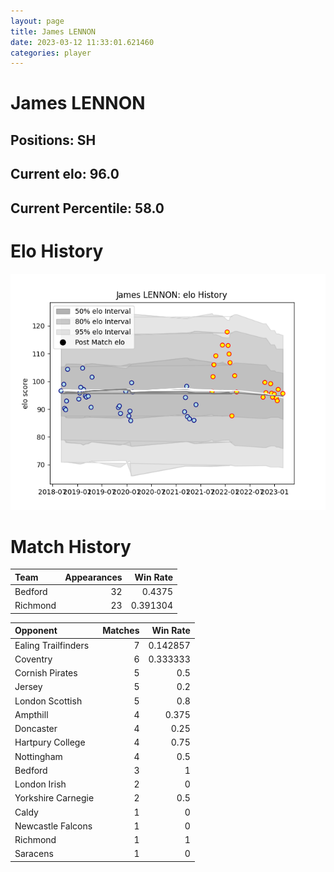 ```yaml
---  
layout: page  
title: James LENNON  
date: 2023-03-12 11:33:01.621460  
categories: player  
---
```

# James LENNON

## Positions: SH

## Current elo: 96.0

## Current Percentile: 58.0

# Elo History


![elo history](history_JamesLENNON.png)
# Match History


| Team     |   Appearances |   Win Rate |
|:---------|--------------:|-----------:|
| Bedford  |            32 |   0.4375   |
| Richmond |            23 |   0.391304 |

| Opponent            |   Matches |   Win Rate |
|:--------------------|----------:|-----------:|
| Ealing Trailfinders |         7 |   0.142857 |
| Coventry            |         6 |   0.333333 |
| Cornish Pirates     |         5 |   0.5      |
| Jersey              |         5 |   0.2      |
| London Scottish     |         5 |   0.8      |
| Ampthill            |         4 |   0.375    |
| Doncaster           |         4 |   0.25     |
| Hartpury College    |         4 |   0.75     |
| Nottingham          |         4 |   0.5      |
| Bedford             |         3 |   1        |
| London Irish        |         2 |   0        |
| Yorkshire Carnegie  |         2 |   0.5      |
| Caldy               |         1 |   0        |
| Newcastle Falcons   |         1 |   0        |
| Richmond            |         1 |   1        |
| Saracens            |         1 |   0        |